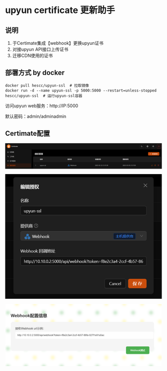 # upyun certificate 更新助手
## 说明
1. 于Certimate集成【webhook】更换upyun证书 
2. 对接upyun API接口上传证书 
3. 迁移CDN使用的证书



## 部署方式 by docker
```shell
docker pull hescc/upyun-ssl  # 拉取镜像
docker run -d --name upyun-ssl -p 5000:5000 --restart=unless-stopped hescc/upyun-ssl  # 运行upyun-ssl容器
```
访问upyun web服务：http://IP:5000

默认密码：admin/adminadmin

## Certimate配置
![img.png](static/images/webhook.png)

![img.png](static/images/webhook_config.png)

![img.png](static/images/upyun_sslConfig.png)